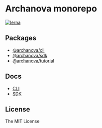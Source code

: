 # Archanova monorepo

[![lerna](https://img.shields.io/badge/maintained%20with-lerna-cc00ff.svg)](https://lernajs.io/)

## Packages

- [@archanova/cli](packages/cli)
- [@archanova/sdk](packages/sdk)
- [@archanova/tutorial](packages/tutorial)

## Docs

- [CLI](docs/cli.md)
- [SDK](docs/sdk/index.md)

## License

The MIT License
